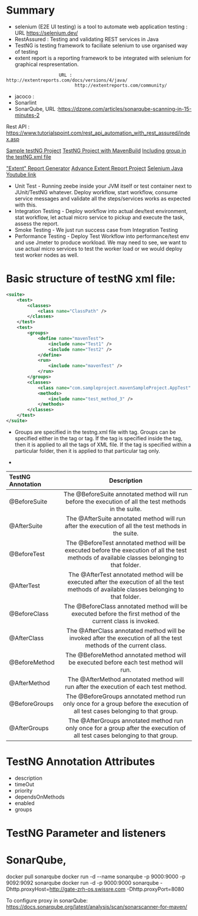 # Summary

* selenium (E2E UI testing) is a tool to automate web application testing : URL https://selenium.dev/ 
* RestAssured : Testing and validating REST services in Java
* TestNG is testing framework to faciliate selenium to use organised way of testing
* extent report is a reporting framework to be integrated with selenium for graphical respresentation. 
```text
					URL : http://extentreports.com/docs/versions/4/java/	
						  http://extentreports.com/community/
```
* jacoco :
* Sonarlint
* SonarQube, URL :https://dzone.com/articles/sonarqube-scanning-in-15-minutes-2



Rest API : https://www.tutorialspoint.com/rest_api_automation_with_rest_assured/index.asp  

[Sample testNG Project](https://www.javarticles.com/2015/02/example-of-testng-configuration-xml-testng-xml.html#prettyPhoto)
[TestNG Project with MavenBuild](https://howtodoinjava.com/testng/how-to-execute-testng-tests-with-maven-build/)
[Including group in the testNG.xml file](https://www.javatpoint.com/testng-groups)

["Extent" Report Generator](https://www.seleniumeasy.com/selenium-tutorials/creating-extent-reports-in-selenium-example)
[Advance Extent Report Project](https://www.seleniumeasy.com/selenium-tutorials/extent-reports-using-testng-listeners)
[Selenium Java Youtube link](https://www.youtube.com/playlist?list=PLhW3qG5bs-L8oRay6qeS70vJYZ3SBQnFa)

* Unit Test - Running zeebe inside your JVM itself or test container next to JUnit/TestNG whatever. Deploy workflow, start workflow, consume service messages and validate all the steps/services works as expected with this.
* Integration Testing - Deploy workflow into actual dev/test environment, stat workflow, let actual micro service to pickup and execute the task, assess the report.
* Smoke Testing - We just run success case from Integration Testing
* Performance Testing - Deploy Test Workflow into performance/test env and use Jmeter to produce workload. We may need to see, we want to use actual micro services to test the worker load or we would deploy test worker nodes as well.

# Basic structure of testNG xml file:
```xml
<suite>
	<test>
		<classes>
			<class name="ClassPath" />
		</classes>
	</test>
	<test>
		<groups>
			<define name="mavenTest">
				<include name="Test1" />
				<include name="Test2" />
			</define>
			<run>
				<include name="mavenTest" />
			</run>
		</groups>
		<classes>
			<class name="com.sampleproject.mavenSampleProject.AppTest" />
			<methods>
				<include name="test_method_3" />
			</methods>
		</classes>
	</test>
</suite>
```
* Groups are specified in the testng.xml file with <groups> tag. Groups can be specified either in the <suite> tag or <test> tag. If the <groups> tag is specified inside the <suite> tag, then it is applied to all the <test> tags of XML file. If the <groups> tag is specified within a particular <test> folder, then it is applied to that particular <test> tag only.

*
|TestNG Annotation 	| Description |
| :------------     |:---------------:| 
|@BeforeSuite 		| The @BeforeSuite annotated method will run before the execution of all the test methods in the suite.|
|@AfterSuite 		| The @AfterSuite annotated method will run after the execution of all the test methods in the suite.|
|@BeforeTest 		| The @BeforeTest annotated method will be executed before the execution of all the test methods of available classes belonging to that folder.|
|@AfterTest 	   	| The @AfterTest annotated method will be executed after the execution of all the test methods of available classes belonging to that folder.|
|@BeforeClass 		| The @BeforeClass annotated method will be executed before the first method of the current class is invoked.|
|@AfterClass 		| The @AfterClass annotated method will be invoked after the execution of all the test methods of the current class.|
|@BeforeMethod 		| The @BeforeMethod annotated method will be executed before each test method will run.|
|@AfterMethod 		| The @AfterMethod annotated method will run after the execution of each test method.|
|@BeforeGroups 		| The @BeforeGroups annotated method run only once for a group before the execution of all test cases belonging to that group.|
|@AfterGroups 		| The @AfterGroups annotated method run only once for a group after the execution of all test cases belonging to that group.|



# TestNG Annotation Attributes

* description
* timeOut
* priority
* dependsOnMethods
* enabled
* groups

# TestNG Parameter and listeners


# SonarQube,
 
docker pull sonarqube 
docker run -d --name sonarqube -p 9000:9000 -p 9092:9092 sonarqube
docker run -d -p 9000:9000 sonarqube -Dhttp.proxyHost=http://gate-zrh-os.swissre.com -Dhttp.proxyPort=8080

To configure proxy in sonarQube:
https://docs.sonarqube.org/latest/analysis/scan/sonarscanner-for-maven/

